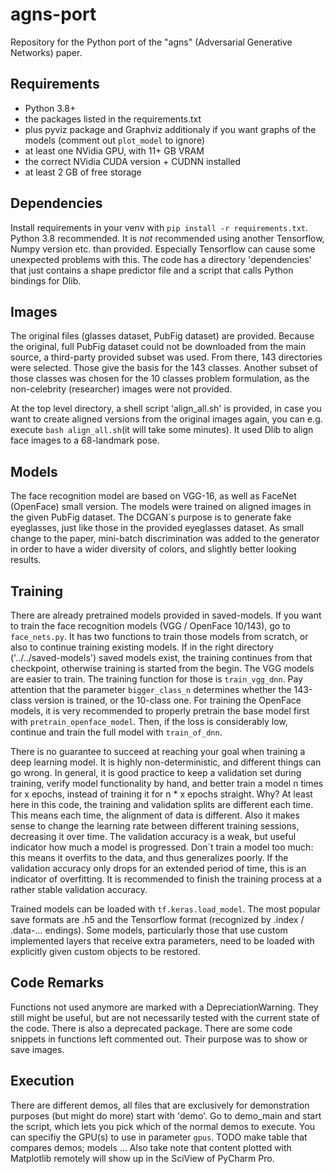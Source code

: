 # agns-port
Repository for the Python port of the "agns" (Adversarial Generative Networks) paper.

## Requirements
- Python 3.8+
- the packages listed in the requirements.txt
- plus pyviz package and Graphviz additionaly if you want graphs of the models 
(comment out `plot_model` to ignore)
- at least one NVidia GPU, with 11+ GB VRAM
- the correct NVidia CUDA version + CUDNN installed
- at least 2 GB of free storage

## Dependencies
Install requirements in your venv with `pip install -r requirements.txt`.
Python 3.8 recommended.
It is *not* recommended using another Tensorflow, Numpy version etc. than provided. Especially Tensorflow can cause
some unexpected problems with this.
The code has a directory 'dependencies' that just contains a shape predictor file and a script that calls Python
bindings for Dlib.

## Images
The original files (glasses dataset, PubFig dataset) are provided. Because the original, full PubFig dataset could
not be downloaded from the main source, a third-party provided subset was used. From there, 143 directories were
selected. Those give the basis for the 143 classes. Another subset of those classes was chosen for the 10 classes
problem formulation, as the non-celebrity (researcher) images were not provided.

At the top level directory, a shell script 'align_all.sh' is provided, in case you want to create aligned versions
from the original images again, you can e.g. execute `bash align_all.sh`(it will take some minutes).
It used Dlib to align face images to a 68-landmark pose.

## Models
The face recognition model are based on VGG-16, as well as FaceNet (OpenFace) small version.
The models were trained on aligned images in the given PubFig dataset.
The DCGAN´s purpose is to generate fake eyeglasses, just like those in the provided eyeglasses
dataset. As small change to the paper, mini-batch discrimination was added to the generator
in order to have a wider diversity of colors, and slightly better looking results.

## Training
There are already pretrained models provided in saved-models. If you want to train the face recognition
models (VGG / OpenFace 10/143), go to `face_nets.py`. It has two functions to train those models
from scratch, or also to continue training existing models.
If in the right directory ('../../saved-models') saved models exist, the training continues from that
checkpoint, otherwise training is started from the begin.
The VGG models are easier to train.
The training function for those is `train_vgg_dnn`. Pay attention that the parameter `bigger_class_n`
determines whether the 143-class version is trained, or the 10-class one.
For 
training the OpenFace models, it is very recommended to properly pretrain the base model first with
`pretrain_openface_model`. Then, if the loss is considerably low, continue and train the full model
with `train_of_dnn`.

There is no guarantee to succeed at reaching your goal when training a deep learning model. It is
highly non-deterministic, and different things can go wrong. In general, it is good practice to
keep a validation set during training, verify model functionality by hand, and better train a
model n times for x epochs, instead of training it for n * x epochs straight. Why?
At least here in this code, the training and validation splits are different each time. This means
each time, the alignment of data is different. Also it makes sense to change the learning rate between
different training sessions, decreasing it over time. The validation accuracy is a weak, but useful
indicator how much a model is progressed. Don´t train a model too much: this means it overfits to
the data, and thus generalizes poorly. If the validation accuracy only drops for an extended period
of time, this is an indicator of overfitting. It is recommended to finish the training process at a
rather stable validation accuracy.

Trained models can be loaded with `tf.keras.load_model`. The most popular save formats are .h5 and
the Tensorflow format (recognized by .index / .data-... endings). Some models, particularly those
that use custom implemented layers that receive extra parameters, need to be loaded with explicitly
given custom objects to be restored.

## Code Remarks
Functions not used anymore are marked with a DepreciationWarning. They still might be useful, but are
not necessarily tested with the current state of the code. There is also a deprecated package.
There are some code snippets in functions left commented out. Their purpose was to show or save images.

## Execution
There are different demos, all files that are exclusively for demonstration purposes (but might do
more) start with 'demo'. Go to demo_main and start the script, which lets you pick which of the
normal demos to execute. You can specifiy the GPU(s) to use in parameter `gpus`.
TODO make table that compares demos; models
... Also take note that content plotted with Matplotlib remotely will show up in the SciView of
PyCharm Pro.
